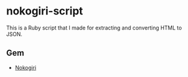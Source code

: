 # nokogiri-script

This is a Ruby script that I made for extracting and converting HTML to JSON.

## Gem

- [Nokogiri](https://nokogiri.org/)
